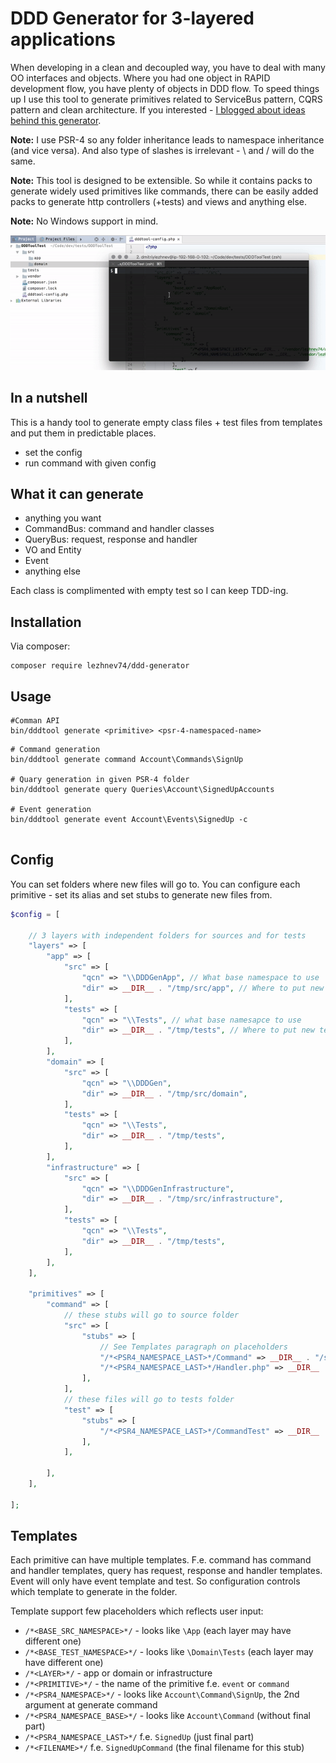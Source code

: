 # DDD Generator for 3-layered applications
When developing in a clean and decoupled way, you have to deal with many OO interfaces and objects. Where you had one object in RAPID development flow, you have plenty of objects in DDD flow. To speed things up I use this tool to generate primitives related to ServiceBus pattern, CQRS pattern and clean architecture.
If you interested - [I blogged about ideas behind this generator](https://lessthan12ms.com/one-step-towards-clean-architecture-from-rapid-application-development/).
 
**Note:** I use PSR-4 so any folder inheritance leads to namespace inheritance (and vice versa). And also type of slashes is irrelevant - \ and / will do the same.

**Note:** This tool is designed to be extensible. So while it contains packs to generate widely used primitives like commands, there can be easily added packs to generate http controllers (+tests) and views and anything else.

**Note:** No Windows support in mind.
 
![](screencast.gif)
 
## In a nutshell
This is a handy tool to generate empty class files + test files from templates and put them in predictable places.

* set the config
* run command with given config
 
## What it can generate
* anything you want
* CommandBus: command and handler classes
* QueryBus: request, response and handler
* VO and Entity
* Event
* anything else

Each class is complimented with empty test so I can keep TDD-ing.
 
## Installation
Via composer:
```
composer require lezhnev74/ddd-generator
```
 
## Usage
```
#Comman API
bin/dddtool generate <primitive> <psr-4-namespaced-name>
```

```
# Command generation
bin/dddtool generate command Account\Commands\SignUp
 
# Quary generation in given PSR-4 folder
bin/dddtool generate query Queries\Account\SignedUpAccounts
 
# Event generation
bin/dddtool generate event Account\Events\SignedUp -c
  
```

## Config
You can set folders where new files will go to.
You can configure each primitive - set its alias and set stubs to generate new files from.


```php
$config = [
    
    // 3 layers with independent folders for sources and for tests
    "layers" => [
        "app" => [
            "src" => [
                "qcn" => "\\DDDGenApp", // What base namespace to use
                "dir" => __DIR__ . "/tmp/src/app", // Where to put new source files
            ],
            "tests" => [
                "qcn" => "\\Tests", // what base namesapce to use
                "dir" => __DIR__ . "/tmp/tests", // Where to put new tests files
            ],
        ],
        "domain" => [
            "src" => [
                "qcn" => "\\DDDGen",
                "dir" => __DIR__ . "/tmp/src/domain",
            ],
            "tests" => [
                "qcn" => "\\Tests",
                "dir" => __DIR__ . "/tmp/tests",
            ],
        ],
        "infrastructure" => [
            "src" => [
                "qcn" => "\\DDDGenInfrastructure",
                "dir" => __DIR__ . "/tmp/src/infrastructure",
            ],
            "tests" => [
                "qcn" => "\\Tests",
                "dir" => __DIR__ . "/tmp/tests",
            ],
        ],
    ],
        
    "primitives" => [
        "command" => [
            // these stubs will go to source folder
            "src" => [
                "stubs" => [
                    // See Templates paragraph on placeholders
                    "/*<PSR4_NAMESPACE_LAST>*/Command" => __DIR__ . "/stubs/SimpleStub.stub.php",
                    "/*<PSR4_NAMESPACE_LAST>*/Handler.php" => __DIR__ . "/stubs/SimpleStub.stub.php",
                ],
            ],
            // these files will go to tests folder
            "test" => [
                "stubs" => [
                    "/*<PSR4_NAMESPACE_LAST>*/CommandTest" => __DIR__ . "/stubs/SimpleTestStub.stub.php",
                ],
            ],
        
        ],
    ],
    
];
```

## Templates
Each primitive can have multiple templates. F.e. command has command and handler templates, query has request, response and handler templates. Event will only have event template and test. So configuration controls which template to generate in the folder.
 
Template support few placeholders which reflects user input:
* `/*<BASE_SRC_NAMESPACE>*/` - looks like `\App` (each layer may have different one)
* `/*<BASE_TEST_NAMESPACE>*/` - looks like `\Domain\Tests`  (each layer may have different one)
* `/*<LAYER>*/` - app or domain or infrastructure
* `/*<PRIMITIVE>*/` - the name of the primitive f.e. `event` or `command`
* `/*<PSR4_NAMESPACE>*/` - looks like `Account\Command\SignUp`, the 2nd argument at generate command
* `/*<PSR4_NAMESPACE_BASE>*/` - looks like `Account\Command` (without final part)
* `/*<PSR4_NAMESPACE_LAST>*/` f.e. `SignedUp` (just final part)
* `/*<FILENAME>*/` f.e. `SignedUpCommand` (the final filename for this stub)
